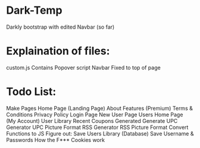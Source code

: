 # Dark-Temp
Darkly bootstrap with edited Navbar (so far)

# Explaination of files:

  custom.js
  Contains Popover script
  Navbar Fixed to top of page

# Todo List:
  Make Pages
    Home Page (Landing Page)
      About
      Features (Premium)
      Terms & Conditions
      Privacy Policy
      Login Page
      New User Page
      Users Home Page (My Account)
        User Library
        Recent Coupons Generated
      Generate
      UPC Generator
        UPC Picture Format
      RSS Generator
        RSS Picture Format
  Convert Functions to JS
  Figure out:
    Save Users Library (Database)
    Save Username & Passwords
    How the F*** Cookies work
  

